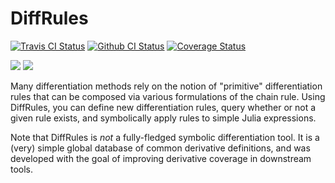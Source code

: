 # DiffRules

[![Travis CI Status](https://travis-ci.org/JuliaDiff/DiffRules.jl.svg?branch=master)](https://travis-ci.org/JuliaDiff/DiffRules.jl)
[![Github CI Status](https://github.com/JuliaDiff/DiffRules.jl/actions/workflows/ci.yml/badge.svg?branch=master)](https://github.com/JuliaDiff/DiffRules.jl/actions/workflows/ci.yml)
[![Coverage Status](https://coveralls.io/repos/github/JuliaDiff/DiffRules.jl/badge.svg?branch=master)](https://coveralls.io/github/JuliaDiff/DiffRules.jl?branch=master)

[![](https://img.shields.io/badge/docs-stable-blue.svg)](https://juliadiff.org/DiffRules.jl/stable)
[![](https://img.shields.io/badge/docs-latest-blue.svg)](https://juliadiff.org/DiffRules.jl/latest)

Many differentiation methods rely on the notion of "primitive" differentiation rules that
can be composed via various formulations of the chain rule. Using DiffRules, you can define
new differentiation rules, query whether or not a given rule exists, and symbolically apply
rules to simple Julia expressions.

Note that DiffRules is *not* a fully-fledged symbolic differentiation tool. It is a (very)
simple global database of common derivative definitions, and was developed with the goal of
improving derivative coverage in downstream tools.
